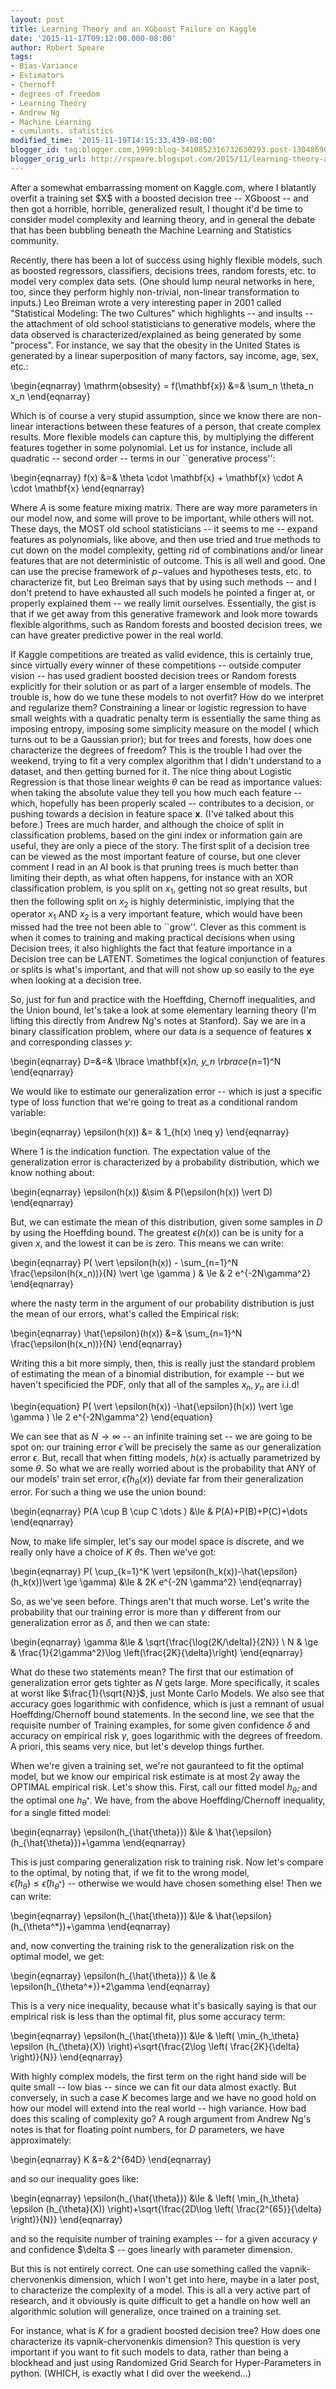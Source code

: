 ```yaml
---
layout: post
title: Learning Theory and an XGboost Failure on Kaggle
date: '2015-11-17T09:12:00.000-08:00'
author: Robert Speare
tags:
- Bias-Variance
- Estimators
- Chernoff
- degrees of freedom
- Learning Theory
- Andrew Ng
- Machine Learning
- cumulants. statistics
modified_time: '2015-11-19T14:15:33.439-08:00'
blogger_id: tag:blogger.com,1999:blog-3410852316732630293.post-130486909576637164
blogger_orig_url: http://rspeare.blogspot.com/2015/11/learning-theory-and-xgboost-failure-on.html
---
```


<div dir="ltr" style="text-align: left;" trbidi="on">After a somewhat 
embarrassing moment on Kaggle.com, where I blatantly overfit a training set 
$X$ with a boosted decision tree -- XGboost -- and then got a horrible, 
horrible, generalized result, I thought it'd be time to consider model 
complexity and learning theory, and in general the debate that has been 
bubbling beneath the Machine Learning and Statistics community. 

Recently, there has been a lot of success using highly flexible models, such 
as boosted regressors, classifiers, decisions trees, random forests, etc. to 
model very complex data sets. (One should lump neural networks in here, too, 
since they perform highly non-trivial, non-linear transformation to inputs.) 
Leo Breiman wrote a very interesting paper in 2001 called "Statistical 
Modeling: The two Cultures" which highlights -- and insults -- the attachment 
of  old school statisticians to generative models, where the data observed is 
characterized/explained as being generated by some "process". For instance, we 
say that the obesity in the United States is generated by a linear 
superposition of many factors, say income, age, sex, etc.: 

\begin{eqnarray} 
\mathrm{obsesity} = f(\mathbf{x}) &amp;=&amp; \sum_n \theta_n x_n 
\end{eqnarray} 

Which is of course a very stupid assumption, since we know there are 
non-linear interactions between these features of a person, that create 
complex results. More flexible models can capture this, by multiplying the 
different features together in some polynomial. Let us for instance, include 
all quadratic -- second order -- terms in our ``generative process'': 

\begin{eqnarray} 
f(x) &amp;=&amp; \theta \cdot \mathbf{x} + \mathbf{x} \cdot A \cdot \mathbf{x} 
\end{eqnarray} 

Where $A$ is some feature mixing matrix. There are way more parameters in our 
model now, and some will prove to be important, while others will not. These 
days, the MOST old school statisticians -- it seems to me -- expand features 
as polynomials, like above, and then use tried and true methods to cut down on 
the model complexity, getting rid of combinations and/or linear features that 
are not deterministic of outcome. This is all well and good. One can use the 
precise framework of $p-$values and hypotheses tests, etc. to characterize 
fit, but Leo Breiman says that by using such methods -- and I don't pretend to 
have exhausted all such models he pointed a finger at, or properly explained 
them -- we really limit ourselves. Essentially, the gist is that if we get 
away from this generative framework and look more towards flexible algorithms, 
such as Random forests and boosted decision trees, we can have greater 
predictive power in the real world. 

If Kaggle competitions are treated as valid evidence, this is certainly true, 
since virtually every winner of these competitions -- outside computer vision 
-- has used gradient boosted decision trees or Random forests explicitly for 
their solution or as part of a larger ensemble of models. The trouble is, how 
do we tune these models to not overfit? How do we interpret and regularize 
them? Constraining a linear or logistic regression to have small weights with 
a quadratic penalty term is essentially the same thing as imposing entropy, 
imposing some simplicity measure on the model ( which turns out to be a 
Gaussian prior); but for trees and forests, how does one characterize the 
degrees of freedom? This is the trouble I had over the weekend, trying to fit 
a very complex algorithm that I didn't understand to a dataset, and then 
getting burned for it. The nice thing about Logistic Regression is that those 
linear weights $\theta$ can be read as importance values: when taking the 
absolute value they tell you how much each feature -- which, hopefully has 
been properly scaled -- contributes to a decision, or pushing towards a 
decision in feature space $\mathbf{x}$. (I've talked about this before.) Trees 
are much harder, and although the choice of split in classification problems, 
based on the gini index or information gain are useful, they are only a piece 
of the story. The first split of a decision tree can be viewed as the most 
important feature of course, but one clever comment I read in an AI book is 
that pruning trees is much better than limiting their depth, as what often 
happens, for instance with an XOR classification problem, is you split on 
$x_1$, getting not so great results, but then the following split on $x_2$ is 
highly deterministic, implying that the operator $x_1 \ \mathrm{AND} \ x_2$ is 
a very important feature, which would have been missed had the tree not been 
able to ``grow''. Clever as this comment is when it comes to training and 
making practical decisions when using Decision trees, it also highlights the 
fact that feature importance in a Decision tree can be LATENT. Sometimes the 
logical conjunction of features or splits is what's important, and that will 
not show up so easily to the eye when looking at a decision tree. 

So, just for fun and practice with the Hoeffding, Chernoff inequalities, and 
the Union bound, let's take a look at some elementary learning theory (I'm 
lifting this directly from Andrew Ng's notes at Stanford). Say we are in a 
binary classification problem, where our data is a sequence of features 
$\mathbf{x}$ and corresponding classes $y$: 

\begin{eqnarray} 
D=&amp;=&amp; \lbrace \mathbf{x}_n, y_n \rbrace_{n=1}^N 
\end{eqnarray} 

We would like to estimate our generalization error -- which is just a specific 
type of loss function that we're going to treat as a conditional random 
variable: 

\begin{eqnarray} 
\epsilon(h(x)) &amp;= &amp; 1_{h(x) \neq y} 
\end{eqnarray} 

Where $1$ is the indication function. The expectation value of the 
generalization error is characterized by a probability distribution, which we 
know nothing about: 

\begin{eqnarray} 
\epsilon(h(x)) &amp;\sim &amp; P(\epsilon(h(x)) \vert D) 
\end{eqnarray} 

But, we can estimate the mean of this distribution, given some samples in $D$ 
by using the Hoeffding bound. The greatest $\epsilon(h(x))$ can be is unity 
for a given $x$, and the lowest it can be is zero. This means we can write: 

\begin{eqnarray} 
P( \vert \epsilon(h(x)) - \sum_{n=1}^N \frac{\epsilon(h(x_n))}{N} \vert \ge 
\gamma ) &amp; \le &amp; 2 e^{-2N\gamma^2} 
\end{eqnarray} 

where the nasty term in the argument of our probability distribution is just 
the mean of our errors, what's called the Empirical risk: 

\begin{eqnarray} 
\hat{\epsilon}(h(x)) &amp;=&amp; \sum_{n=1}^N \frac{\epsilon(h(x_n))}{N} 
\end{eqnarray} 

Writing this a bit more simply, then, this is really just the standard problem 
of estimating the mean of a binomial distribution, for example -- but we 
haven't specificied the PDF, only that all of the samples $x_n, y_n$ are 
i.i.d! 

\begin{equation} 
P( \vert \epsilon(h(x)) -\hat{\epsilon}(h(x)) \vert \ge \gamma )  \le  2 
e^{-2N\gamma^2} 
\end{equation} 

We can see that as $N \to \infty$ -- an infinite training set -- we are going 
to be spot on: our training error $\hat{\epsilon}$ will be precisely the same 
as our generalization error $\epsilon$. But, recall that when fitting models, 
$h(x)$ is actually parametrized by some $\theta$. So what we are really 
worried about is the probability that ANY of our models' train set error, 
$\hat{\epsilon}(h_\theta(x))$ deviate far from their generalization error. For 
such a thing we use the union bound: 

\begin{eqnarray} 
P(A \cup B \cup C \dots ) &amp;\le &amp; P(A)+P(B)+P(C)+\dots 
\end{eqnarray} 

Now, to make life simpler, let's say our model space is discrete, and we 
really only have a choice of $K$ $\theta$s. Then we've got: 

\begin{eqnarray} 
P( \cup_{k=1}^K \vert \epsilon(h_k(x))-\hat{\epsilon}(h_k(x))\vert \ge \gamma) 
&amp;\le &amp; 2K e^{-2N \gamma^2} 
\end{eqnarray} 

So, as we've seen before. Things aren't that much worse. Let's write the 
probability that our training error is more than $\gamma$ different from our 
generalization error as $\delta$, and then we can state: 

\begin{eqnarray} 
\gamma &amp;\le &amp; \sqrt{\frac{\log(2K/\delta)}{2N}} \\ 
N &amp; \ge &amp; \frac{1}{2\gamma^2}\log \left(\frac{2K}{\delta}\right) 
\end{eqnarray} 

What do these two statements mean? The first that our estimation of 
generalization error gets tighter as $N$ gets large. More specifically, it 
scales at worst like $\frac{1}{\sqrt{N}}$, just Monte Carlo Models. We also 
see that accuracy goes logarithmic with confidence, which is just a remnant of 
usual Hoeffding/Chernoff bound statements. In the second line, we see that the 
requisite number of Training examples, for some given confidence $\delta$ and 
accuracy on empirical risk $\gamma$, goes logarithmic with the degrees of 
freedom. A priori, this seams very nice, but let's develop things further. 

When we're given a training set, we're not gauranteed to fit the optimal 
model, but we know our empirical risk estimate is at most $2\gamma$ away the 
OPTIMAL empirical risk. Let's show this. First, call our fitted model 
$h_{\hat{\theta}}$, and the optimal one $h_{\theta^*}$.  We have, from the 
above Hoeffding/Chernoff inequality, for a single fitted model: 

\begin{eqnarray} 
\epsilon(h_{\hat{\theta}}) &amp;\le &amp; 
\hat{\epsilon}(h_{\hat{\theta}})+\gamma 
\end{eqnarray} 

This is just comparing generalization risk to training risk. Now let's compare 
to the optimal, by noting that, if we fit to the wrong model,  
$\hat{\epsilon}(h_{\hat{\theta}}) \le \hat{\epsilon}(h_{\theta^*})$ -- 
otherwise we would have chosen something else! Then we can write: 

\begin{eqnarray} 
\epsilon(h_{\hat{\theta}}) &amp;\le &amp; \hat{\epsilon}(h_{\theta^*})+\gamma 
\end{eqnarray} 

and, now converting the training risk to the generalization risk on the 
optimal model, we get: 

\begin{eqnarray} 
\epsilon(h_{\hat{\theta}}) &amp; \le &amp; \epsilon(h_{\theta^*})+2\gamma 
\end{eqnarray} 

This is a very nice inequality, because what it's basically saying is that our 
empirical risk is less than the optimal fit, plus some accuracy term: 

\begin{eqnarray} 
\epsilon(h_{\hat{\theta}}) &amp;\le &amp; \left( \min_{h_\theta} \epsilon 
(h_{\theta}(X)) \right)+\sqrt{\frac{2\log \left( \frac{2K}{\delta} 
\right)}{N}} 
\end{eqnarray} 

With highly complex models, the first term on the right hand side will be 
quite small -- low bias -- since we can fit our data almost exactly. But 
conversely, in such a case $K$ becomes large and we have no good hold on how 
our model will extend into the real world -- high variance. How bad does this 
scaling of complexity go? A rough argument from Andrew Ng's notes is that for 
floating point numbers, for $D$ parameters, we have approximately: 

\begin{eqnarray} 
K &amp;=&amp; 2^{64D} 
\end{eqnarray} 

and so our inequality goes like: 

\begin{eqnarray} 
\epsilon(h_{\hat{\theta}}) &amp;\le &amp; \left( \min_{h_\theta} \epsilon 
(h_{\theta}(X)) \right)+\sqrt{\frac{2D\log \left( \frac{2^{65}}{\delta} 
\right)}{N}} 
\end{eqnarray} 

and so the requisite number of training examples -- for a given accuracy 
$\gamma$ and confidence $\delta $ -- goes linearly with parameter dimension. 

But this is not entirely correct. One can use something called the 
vapnik-chervonenkis dimension, which I won't get into here, maybe in a later 
post, to characterize the complexity of a model. This is all a very active 
part of research, and it obviously is quite difficult to get a handle on how 
well an algorithmic solution will generalize, once trained on a training set. 

For instance, what is $K$ for a gradient boosted decision tree? How does one 
characterize its vapnik-chervonenkis dimension? This question is very 
important if you want to fit such models to data, rather than being a 
blockhead and just using Randomized Grid Search for Hyper-Parameters in 
python.  (WHICH, is exactly what I did over the weekend...) 